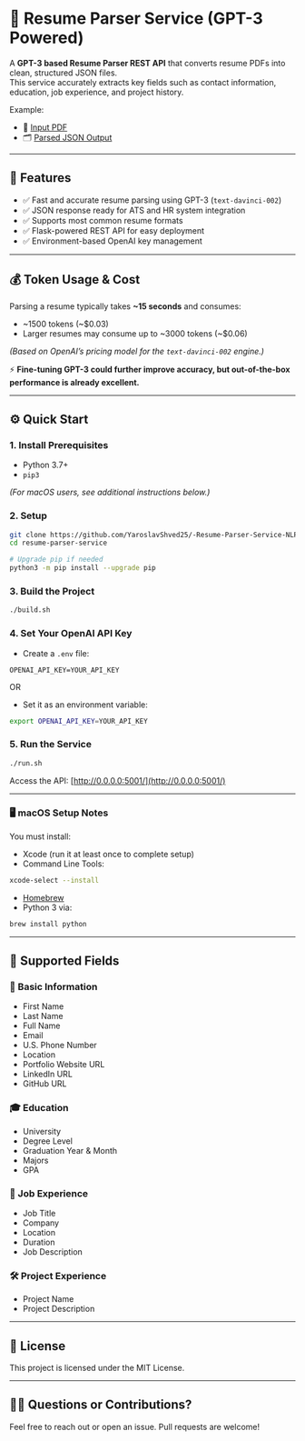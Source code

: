 

# 📄 Resume Parser Service (GPT-3 Powered)

A **GPT-3 based Resume Parser REST API** that converts resume PDFs into clean, structured JSON files.  
This service accurately extracts key fields such as contact information, education, job experience, and project history.

Example:
- 📄 [Input PDF](https://github.com/YaroslavShved25/-Resume-Parser-Service-NLP-/examples/SDE_May2023_HuanXu.pdf)
- 🗂️ [Parsed JSON Output](https://github.com/YaroslavShved25/-Resume-Parser-Service-NLP-/examples/resume.json)

---

## 🚀 Features
- ✅ Fast and accurate resume parsing using GPT-3 (`text-davinci-002`)
- ✅ JSON response ready for ATS and HR system integration
- ✅ Supports most common resume formats
- ✅ Flask-powered REST API for easy deployment
- ✅ Environment-based OpenAI key management

---

## 💰 Token Usage & Cost
Parsing a resume typically takes **~15 seconds** and consumes:
- ~1500 tokens (~$0.03)
- Larger resumes may consume up to ~3000 tokens (~$0.06)

*(Based on OpenAI’s pricing model for the `text-davinci-002` engine.)*

⚡ **Fine-tuning GPT-3 could further improve accuracy, but out-of-the-box performance is already excellent.**

---

## ⚙️ Quick Start

### 1. Install Prerequisites
- Python 3.7+
- `pip3`


*(For macOS users, see additional instructions below.)*

### 2. Setup
```bash
git clone https://github.com/YaroslavShved25/-Resume-Parser-Service-NLP-.git
cd resume-parser-service

# Upgrade pip if needed
python3 -m pip install --upgrade pip
````

### 3. Build the Project

```bash
./build.sh
```

### 4. Set Your OpenAI API Key

* Create a `.env` file:

```text
OPENAI_API_KEY=YOUR_API_KEY
```

OR

* Set it as an environment variable:

```bash
export OPENAI_API_KEY=YOUR_API_KEY
```

### 5. Run the Service

```bash
./run.sh
```

Access the API: [http://0.0.0.0:5001/](http://0.0.0.0:5001/)

---

### 🖥️ macOS Setup Notes

You must install:

* Xcode (run it at least once to complete setup)
* Command Line Tools:

```bash
xcode-select --install
```

* [Homebrew](https://brew.sh/)
* Python 3 via:

```bash
brew install python
```

---

## 📂 Supported Fields

### 🎯 Basic Information

* First Name
* Last Name
* Full Name
* Email
* U.S. Phone Number
* Location
* Portfolio Website URL
* LinkedIn URL
* GitHub URL

### 🎓 Education

* University
* Degree Level
* Graduation Year & Month
* Majors
* GPA

### 💼 Job Experience

* Job Title
* Company
* Location
* Duration
* Job Description

### 🛠️ Project Experience

* Project Name
* Project Description

---

## 📄 License

This project is licensed under the MIT License.

---

## 🙋‍♂️ Questions or Contributions?

Feel free to reach out or open an issue.
Pull requests are welcome!

```


